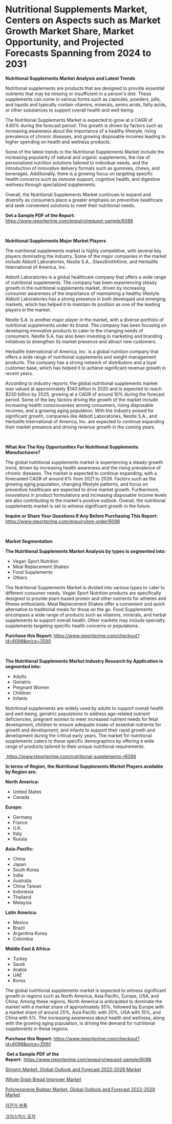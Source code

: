 <p><h1>Nutritional Supplements Market, Centers on Aspects such as Market Growth Market Share, Market Opportunity, and Projected Forecasts Spanning from 2024 to 2031</h1></p><p><strong>Nutritional Supplements Market Analysis and Latest Trends</strong></p>
<p><p>Nutritional supplements are products that are designed to provide essential nutrients that may be missing or insufficient in a person's diet. These supplements can come in various forms such as capsules, powders, pills, and liquids and typically contain vitamins, minerals, amino acids, fatty acids, or other substances to support overall health and well-being.</p><p>The Nutritional Supplements Market is expected to grow at a CAGR of 4.60% during the forecast period. This growth is driven by factors such as increasing awareness about the importance of a healthy lifestyle, rising prevalence of chronic diseases, and growing disposable incomes leading to higher spending on health and wellness products.</p><p>Some of the latest trends in the Nutritional Supplements Market include the increasing popularity of natural and organic supplements, the rise of personalized nutrition solutions tailored to individual needs, and the introduction of innovative delivery formats such as gummies, chews, and beverages. Additionally, there is a growing focus on targeting specific health concerns such as immune support, cognitive health, and digestive wellness through specialized supplements.</p><p>Overall, the Nutritional Supplements Market continues to expand and diversify as consumers place a greater emphasis on preventive healthcare and seek convenient solutions to meet their nutritional needs.</p></p>
<p><strong>Get a Sample PDF of the Report:&nbsp;</strong> <a href="https://www.reportprime.com/enquiry/request-sample/6098">https://www.reportprime.com/enquiry/request-sample/6098</a></p>
<p>&nbsp;</p>
<p><strong>Nutritional Supplements Major Market Players</strong></p>
<p><p>The nutritional supplements market is highly competitive, with several key players dominating the industry. Some of the major companies in the market include Abbott Laboratories, Nestle S.A., GlaxoSmithKline, and Herbalife International of America, Inc.</p><p>Abbott Laboratories is a global healthcare company that offers a wide range of nutritional supplements. The company has been experiencing steady growth in the nutritional supplements market, driven by increasing consumer awareness of the importance of maintaining a healthy lifestyle. Abbott Laboratories has a strong presence in both developed and emerging markets, which has helped it to maintain its position as one of the leading players in the market.</p><p>Nestle S.A. is another major player in the market, with a diverse portfolio of nutritional supplements under its brand. The company has been focusing on developing innovative products to cater to the changing needs of consumers. Nestle S.A. has also been investing in marketing and branding initiatives to strengthen its market presence and attract new customers.</p><p>Herbalife International of America, Inc. is a global nutrition company that offers a wide range of nutritional supplements and weight management products. The company has a strong network of distributors and a loyal customer base, which has helped it to achieve significant revenue growth in recent years.</p><p>According to industry reports, the global nutritional supplements market was valued at approximately $140 billion in 2020 and is expected to reach $230 billion by 2025, growing at a CAGR of around 10% during the forecast period. Some of the key factors driving the growth of the market include increasing health consciousness among consumers, rising disposable incomes, and a growing aging population. With the industry poised for significant growth, companies like Abbott Laboratories, Nestle S.A., and Herbalife International of America, Inc. are expected to continue expanding their market presence and driving revenue growth in the coming years.</p></p>
<p>&nbsp;</p>
<p><strong>What Are The Key Opportunities For Nutritional Supplements Manufacturers?</strong></p>
<p><p>The global nutritional supplements market is experiencing a steady growth trend, driven by increasing health awareness and the rising prevalence of chronic diseases. The market is expected to continue expanding, with a forecasted CAGR of around 6% from 2021 to 2026. Factors such as the growing aging population, changing lifestyle patterns, and focus on preventive healthcare are expected to drive market growth. Furthermore, innovations in product formulations and increasing disposable income levels are also contributing to the market's positive outlook. Overall, the nutritional supplements market is set to witness significant growth in the future.</p></p>
<p><strong>Inquire or Share Your Questions If Any Before Purchasing This Report:</strong> <a href="https://www.reportprime.com/enquiry/pre-order/6098">https://www.reportprime.com/enquiry/pre-order/6098</a></p>
<p>&nbsp;</p>
<p><strong>Market Segmentation</strong></p>
<p><strong>The Nutritional Supplements Market Analysis by types is segmented into:</strong></p>
<p><ul><li>Vegan Sport Nutrition</li><li>Meal Replacement Shakes</li><li>Food Supplements</li><li>Others</li></ul></p>
<p><p>The Nutritional Supplements Market is divided into various types to cater to different consumer needs. Vegan Sport Nutrition products are specifically designed to provide plant-based protein and other nutrients for athletes and fitness enthusiasts. Meal Replacement Shakes offer a convenient and quick alternative to traditional meals for those on the go. Food Supplements encompass a wide range of products such as vitamins, minerals, and herbal supplements to support overall health. Other markets may include specialty supplements targeting specific health concerns or populations.</p></p>
<p><strong>Purchase this Report:&nbsp;</strong><a href="https://www.reportprime.com/checkout?id=6098&price=3590">https://www.reportprime.com/checkout?id=6098&price=3590</a></p>
<p>&nbsp;</p>
<p><strong>The Nutritional Supplements Market Industry Research by Application is segmented into:</strong></p>
<p><ul><li>Adults</li><li>Geriatric</li><li>Pregnant Women</li><li>Children</li><li>Infants</li></ul></p>
<p><p>Nutritional supplements are widely used by adults to support overall health and well-being, geriatric populations to address age-related nutrient deficiencies, pregnant women to meet increased nutrient needs for fetal development, children to ensure adequate intake of essential nutrients for growth and development, and infants to support their rapid growth and development during the critical early years. The market for nutritional supplements caters to these specific demographics by offering a wide range of products tailored to their unique nutritional requirements.</p></p>
<p><a href="https://www.reportprime.com/nutritional-supplements-r6098">&nbsp;https://www.reportprime.com/nutritional-supplements-r6098</a></p>
<p><strong>In terms of Region, the Nutritional Supplements Market Players available by Region are:</strong></p>
<p>
    <p> <strong> North America: </strong>
        <ul>
            <li>United States</li>
            <li>Canada</li>
        </ul>
        </p> 
    <p> <strong> Europe: </strong>
        <ul>
            <li>Germany</li>
            <li>France</li>
            <li>U.K.</li>
            <li>Italy</li>
            <li>Russia</li>
        </ul>
        </p> 
    <p> <strong> Asia-Pacific: </strong>
        <ul>
            <li>China</li>
            <li>Japan</li>
            <li>South Korea</li>
            <li>India</li>
            <li>Australia</li>
            <li>China Taiwan</li>
            <li>Indonesia</li>
            <li>Thailand</li>
            <li>Malaysia</li>
        </ul>
        </p> 
    <p> <strong> Latin America: </strong>
        <ul>
            <li>Mexico</li>
            <li>Brazil</li>
            <li>Argentina Korea</li>
            <li>Colombia</li>
        </ul>
        </p> 
    <p> <strong> Middle East & Africa: </strong>
        <ul>
            <li>Turkey</li>
            <li>Saudi</li>
            <li>Arabia</li>
            <li>UAE</li>
            <li>Korea</li>
        </ul>
    </p>
    </p>
<p><p>The global nutritional supplements market is expected to witness significant growth in regions such as North America, Asia Pacific, Europe, USA, and China. Among these regions, North America is anticipated to dominate the market with a market share of approximately 35%, followed by Europe with a market share of around 25%, Asia Pacific with 20%, USA with 15%, and China with 5%. The increasing awareness about health and wellness, along with the growing aging population, is driving the demand for nutritional supplements in these regions.</p></p>
<p><strong>Purchase this Report: </strong><a href="https://www.reportprime.com/checkout?id=6098&price=3590">https://www.reportprime.com/checkout?id=6098&price=3590</a></p>
<p>&nbsp;<strong>Get a Sample PDF of the Report:&nbsp;&nbsp;</strong><a href="https://www.reportprime.com/enquiry/request-sample/6098">https://www.reportprime.com/enquiry/request-sample/6098</a></p>
<p><strong></strong></p>
<p><p><a href="https://www.linkedin.com/pulse/sinigrin-market-global-outlook-forecast-2022-2028-exploring-rmmcc">Sinigrin Market, Global Outlook and Forecast 2022-2028 Market</a></p><p><a href="https://github.com/joannagoyvaerts/Market-Research-Report-List-2/blob/main/whole-grain-bread-improver-market.md">Whole Grain Bread Improver Market</a></p><p><a href="https://www.linkedin.com/pulse/polyneoprene-rubber-market-global-outlook-forecast-2022-2028-oqxec">Polyneoprene Rubber Market, Global Outlook and Forecast 2022-2028 Market</a></p><p><a href="https://github.com/GabrielBlanda5656/Market-Research-Report-List-1/blob/main/828752371291.md">자전거 부품</a></p><p><a href="https://github.com/vsckjg50460/Market-Research-Report-List-2/blob/main/924707171290.md">크리스마스 모자</a></p></p>